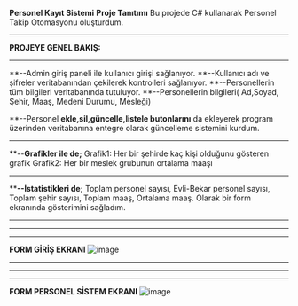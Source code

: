 **Personel Kayıt Sistemi**
**Proje Tanıtımı**
Bu projede C# kullanarak Personel Takip Otomasyonu oluşturdum. 

------------------------------------------------

**PROJEYE GENEL BAKIŞ:**

------------------------------------------------ 

**--Admin giriş paneli ile kullanıcı girişi sağlanıyor.
**--Kullanıcı adı ve şifreler veritabanından çekilerek kontrolleri sağlanıyor.
**--Personellerin tüm bilgileri veritabanında tutuluyor.
**--Personellerin bilgileri( Ad,Soyad, Şehir, Maaş, Medeni Durumu, Mesleği)

**--Personel **ekle,sil,güncelle,listele butonlarını** da ekleyerek program üzerinden veritabanına entegre olarak güncelleme sistemini kurdum.


------------------------------------------------

**--**Grafikler ile de;**
Grafik1: Her bir şehirde kaç kişi olduğunu gösteren grafik
Grafik2: Her bir meslek grubunun ortalama maaşı


------------------------------------------------

****--İstatistikleri de;**
Toplam personel sayısı, Evli-Bekar personel sayısı, Toplam şehir sayısı, Toplam maaş, Ortalama maaş. Olarak bir form ekranında gösterimini sağladım.


-------
------
---------
**FORM GİRİŞ EKRANI**
![image](https://github.com/mustafaarslanyazilim/Personel_Kayit_Projesi/assets/158520799/964926c0-ddca-4f4e-bbde-abc9886ae753)


-------
------
---------
**FORM PERSONEL SİSTEM EKRANI**
![image](https://github.com/mustafaarslanyazilim/Personel_Kayit_Projesi/assets/158520799/8066d9e1-c3a2-4d40-8437-af88783a2a02)
